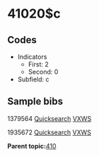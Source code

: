 # 41020$c

## Codes

-   Indicators
    -   First: 2
    -   Second: 0
-   Subfield: c

## Sample bibs

1379564 [Quicksearch](https://search.library.yale.edu/catalog/1379564) [VXWS](http://prodorbis.library.yale.edu:7014/vxws/GetHoldingsService?bibId=1379564)

1935672 [Quicksearch](https://search.library.yale.edu/catalog/1935672) [VXWS](http://prodorbis.library.yale.edu:7014/vxws/GetHoldingsService?bibId=1935672)

**Parent topic:**[410](../../tags/410/410.md)

